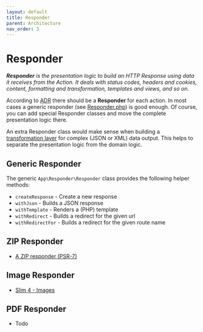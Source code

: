 ```yaml
---
layout: default
title: Responder
parent: Architecture
nav_order: 3
---
```


# Responder

***Responder** is the presentation logic to build an HTTP Response using data 
it receives from the Action. It deals with status codes, headers and cookies, 
content, formatting and transformation, templates and views, and so on.*

According to [ADR](https://github.com/pmjones/adr) there should be a **Responder** for each action.
In most cases a generic responder (see [Responder.php](https://github.com/odan/slim4-skeleton/blob/master/src/Responder/Responder.php))
is good enough. Of course, you can add special Responder classes and move the complete presentation logic there.

An extra Responder class would make sense when building a [transformation layer](resources.md)
for complex (JSON or XML) data output. This helps to separate the presentation logic from the domain logic.

## Generic Responder

The generic `App\Responder\Responder` class provides the following helper methods:

* `createResponse` - Create a new response
* `withJson` - Builds a JSON response
* `withTemplate` - Renders a (PHP) template
* `withRedirect` - Builds a redirect for the given url
* `withRedirectFor` - Builds a redirect for the given route name

## ZIP Responder

* [A ZIP responder (PSR-7)](https://github.com/selective-php/zip-responder)

## Image Responder

* [Slim 4 - Images](https://odan.github.io/2020/05/07/slim4-working-with-images.html)

## PDF Responder

* Todo
